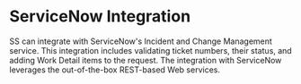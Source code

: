 [title]: # (ServiceNow Integration)
[tags]: # (ServiceNow)
[priority]: # (40)

# ServiceNow Integration

SS can integrate with ServiceNow's Incident and Change Management service. This integration includes validating ticket numbers, their status, and adding Work Detail items to the request. The integration with ServiceNow leverages the out-of-the-box REST-based Web services.
